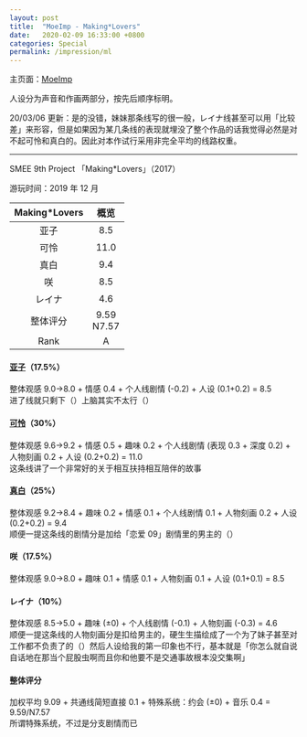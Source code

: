 ```yaml
---
layout: post
title:  "MoeImp - Making*Lovers"
date:   2020-02-09 16:33:00 +0800
categories: Special
permalink: /impression/ml
---
```


主页面：[MoeImp](http://yoro.xyz/impression)

人设分为声音和作画两部分，按先后顺序标明。

20/03/06 更新：是的没错，妹妹那条线写的很一般，レイナ线甚至可以用「比较差」来形容，但是如果因为某几条线的表现就埋没了整个作品的话我觉得必然是对不起可怜和真白的。因此对本作试行采用非完全平均的线路权重。

---

SMEE 9th Project 「Making\*Lovers」（2017）

游玩时间：2019 年 12 月

| Making\*Lovers | 概览 |
| :---------------: |:---: |
| 亚子 | 8.5 |
| 可怜 | 11.0 |
| 真白 |9.4 |
| 咲   | 8.5 |
| レイナ | 4.6 |
| 整体评分 |9.59<br />N7.57|
| Rank |A|

#### [亚子](http://yoro.xyz/kawaiigirls/2019/12/12/ml-ako-mashiro.html)（17.5%）

整体观感 9.0→8.0 + 情感 0.4 + 个人线剧情 (-0.2) + 人设 (0.1+0.2) = 8.5<br />
进了线就只剩下（）上脑其实不太行（）

#### [可怜](http://yoro.xyz/kawaiigirls/2019/12/08/ml-karen.html)（30%）

整体观感 9.6→9.2 + 情感 0.5 + 趣味 0.2 + 个人线剧情 (表现 0.3 + 深度 0.2) + 人物刻画 0.2 + 人设 (0.2+0.2) = 11.0<br />
这条线讲了一个非常好的关于相互扶持相互陪伴的故事

#### [真白](http://yoro.xyz/kawaiigirls/2019/12/12/ml-ako-mashiro.html)（25%）

整体观感 9.2→8.4 + 趣味 0.2 + 情感 0.1 + 个人线剧情 0.1 + 人物刻画 0.2 + 人设 (0.2+0.2) = 9.4<br />
顺便一提这条线的剧情分是加给「恋爱 09」剧情里的男主的（）

#### 咲（17.5%）

整体观感 9.0→8.0 + 趣味 0.1 + 情感 0.1 + 人物刻画 0.1 + 人设 (0.1+0.1) = 8.5

#### レイナ（10%）

整体观感 8.5→5.0 + 趣味 (±0) + 个人线剧情 (-0.1) + 人物刻画 (-0.3) = 4.6<br />
顺便一提这条线的人物刻画分是扣给男主的，硬生生描绘成了一个为了妹子甚至对工作都不负责了的（）然后人设给我的第一印象也不行，基本就是「你怎么就自说自话地在那当个屁股虫啊而且你和他要不是交通事故根本没交集啊」

#### 整体评分

加权平均 9.09 + 共通线简短直接 0.1 + 特殊系统：约会 (±0) + 音乐 0.4 = 9.59/N7.57<br />
所谓特殊系统，不过是分支剧情而已

